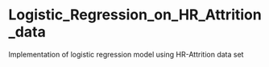 # Logistic_Regression_on_HR_Attrition_data
Implementation of logistic regression model using HR-Attrition data set
